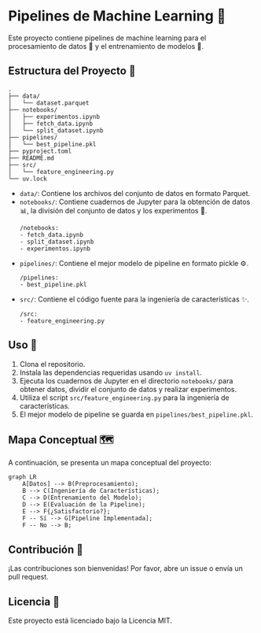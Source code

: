 # Pipelines de Machine Learning 🤖

Este proyecto contiene pipelines de machine learning para el procesamiento de datos 💾 y el entrenamiento de modelos 🧠.

## Estructura del Proyecto 📂

```
.
├── data/
│   └── dataset.parquet
├── notebooks/
│   ├── experimentos.ipynb
│   ├── fetch_data.ipynb
│   └── split_dataset.ipynb
├── pipelines/
│   └── best_pipeline.pkl
├── pyproject.toml
├── README.md
├── src/
│   └── feature_engineering.py
└── uv.lock
```

- `data/`: Contiene los archivos del conjunto de datos en formato Parquet.
- `notebooks/`: Contiene cuadernos de Jupyter para la obtención de datos 📊, la división del conjunto de datos y los experimentos 🧪.
  ```text
  /notebooks:
  - fetch_data.ipynb
  - split_dataset.ipynb
  - experimentos.ipynb
  ```
- `pipelines/`: Contiene el mejor modelo de pipeline en formato pickle ⚙️.
  ```text
  /pipelines:
  - best_pipeline.pkl
  ```
- `src/`: Contiene el código fuente para la ingeniería de características ✨.
  ```text
  /src:
  - feature_engineering.py
  ```

## Uso 🚀

1. Clona el repositorio.
2. Instala las dependencias requeridas usando `uv install`.
3. Ejecuta los cuadernos de Jupyter en el directorio `notebooks/` para obtener datos, dividir el conjunto de datos y realizar experimentos.
4. Utiliza el script `src/feature_engineering.py` para la ingeniería de características.
5. El mejor modelo de pipeline se guarda en `pipelines/best_pipeline.pkl`.

## Mapa Conceptual 🗺️

A continuación, se presenta un mapa conceptual del proyecto:

```mermaid
graph LR
    A[Datos] --> B(Preprocesamiento);
    B --> C(Ingeniería de Características);
    C --> D(Entrenamiento del Modelo);
    D --> E(Evaluación de la Pipeline);
    E --> F{¿Satisfactorio?};
    F -- Sí --> G[Pipeline Implementada];
    F -- No --> B;
```

## Contribución 🙌

¡Las contribuciones son bienvenidas! Por favor, abre un issue o envía un pull request.

## Licencia 📜

Este proyecto está licenciado bajo la Licencia MIT.